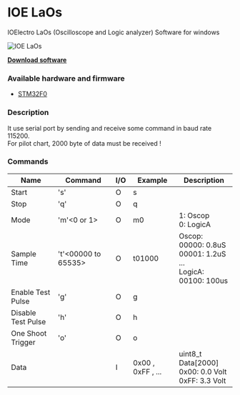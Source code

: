 # IOE LaOs
IOElectro LaOs (Oscilloscope and Logic analyzer) Software for windows 

![IOE LaOs](https://user-images.githubusercontent.com/64005694/128669961-694f6df9-49ea-4a5c-9213-45637b15288f.jpg)


[**Download software**](https://github.com/ioelectro/ioe-laos/releases)

### Available hardware and firmware
- [STM32F0](https://github.com/ioelectro/stm32f0-laos)

### Description
It use serial port by sending and receive some command in baud rate 115200.<br>For pilot chart, 2000 byte of data must be received !

### Commands

| Name               | Command     | I/O  | Example           | Description                                              |
| ------------------ | ----------- | ---- | ----------------- | -------------------------------------------------------- |
| Start              | 's'         | O    | s                 |                                                          |
| Stop               | 'q'         | O    | q                 |                                                          |
| Mode               | 'm'<0 or 1> | O    | m0                | 1: Oscop<br />0: LogicA                                    |
| Sample Time    | 't'<00000 to 65535> | O    | t01000                | Oscop:<br />00000: 0.8uS<br />00001:  1.2uS<br />...<br />LogicA:<br />00100: 100us                         |
| Enable Test Pulse  | 'g'         | O    | g                 |                                                          |
| Disable Test Pulse | 'h'         | O    | h                 |                                                          |
| One Shoot Trigger | 'o'         | O    | o                 |                                                          |
| Data               |             | I    | 0x00 , 0xFF , ... | uint8_t Data[2000]<br />0x00: 0.0 Volt<br />0xFF: 3.3 Volt |
